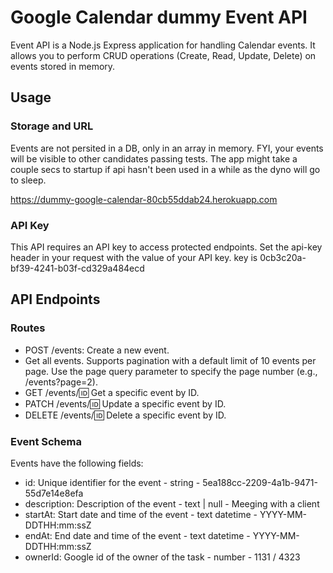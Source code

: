# Google Calendar dummy Event API

Event API is a Node.js Express application for handling Calendar events.
It allows you to perform CRUD operations (Create, Read, Update, Delete) on events stored in memory.

## Usage

### Storage and URL

Events are not persited in a DB, only in an array in memory. FYI, your events will be visible to other candidates passing tests.
The app might take a couple secs to startup if api hasn't been used in a while as the dyno will go to sleep.

https://dummy-google-calendar-80cb55ddab24.herokuapp.com

### API Key

This API requires an API key to access protected endpoints. Set the api-key header in your request with the value of your API key.
key is 0cb3c20a-bf39-4241-b03f-cd329a484ecd

## API Endpoints

### Routes

- POST /events: Create a new event.
- Get all events. Supports pagination with a default limit of 10 events per page. Use the page query parameter to specify the page number (e.g., /events?page=2).
- GET /events/:id: Get a specific event by ID.
- PATCH /events/:id: Update a specific event by ID.
- DELETE /events/:id: Delete a specific event by ID.

### Event Schema

Events have the following fields:

- id: Unique identifier for the event - string - 5ea188cc-2209-4a1b-9471-55d7e14e8efa
- description: Description of the event - text | null - Meeging with a client
- startAt: Start date and time of the event - text datetime - YYYY-MM-DDTHH:mm:ssZ
- endAt: End date and time of the event - text datetime - YYYY-MM-DDTHH:mm:ssZ
- ownerId: Google id of the owner of the task - number - 1131 / 4323
